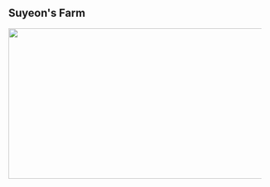 ## Suyeon's Farm

<a href="https://www.gitanimals.org/en_US?utm_medium=image&utm_source=ongsoony8382&utm_content=farm">
<img
  src="https://render.gitanimals.org/farms/ongsoony8382"
  width="600"
  height="300"
/>
</a>


<!--
**Su1000e/Su1000e** is a ✨ _special_ ✨ repository because its `README.md` (this file) appears on your GitHub profile.

Here are some ideas to get you started:

- 🔭 I’m currently working on ...
- 🌱 I’m currently learning ...
- 👯 I’m looking to collaborate on ...
- 🤔 I’m looking for help with ...
- 💬 Ask me about ...
- 📫 How to reach me: ...
- 😄 Pronouns: ...
- ⚡ Fun fact: ...
-->

